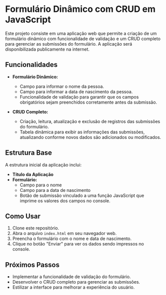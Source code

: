 # Formulário Dinâmico com CRUD em JavaScript

Este projeto consiste em uma aplicação web que permite a criação de um formulário dinâmico com funcionalidade de validação e um CRUD completo para gerenciar as submissões do formulário. A aplicação será disponibilizada publicamente na internet.

## Funcionalidades

- **Formulário Dinâmico:**
  - Campo para informar o nome da pessoa.
  - Campo para informar a data de nascimento da pessoa.
  - Funcionalidade de validação para garantir que os campos obrigatórios sejam preenchidos corretamente antes da submissão.

- **CRUD Completo:**
  - Criação, leitura, atualização e exclusão de registros das submissões do formulário.
  - Tabela dinâmica para exibir as informações das submissões, atualizando conforme novos dados são adicionados ou modificados.

## Estrutura Base

A estrutura inicial da aplicação inclui:

- **Título da Aplicação**
- **Formulário:**
  - Campo para o nome
  - Campo para a data de nascimento
  - Botão de submissão vinculado a uma função JavaScript que imprime os valores dos campos no console.

## Como Usar

1. Clone este repositório.
2. Abra o arquivo `index.html` em seu navegador web.
3. Preencha o formulário com o nome e data de nascimento.
4. Clique no botão "Enviar" para ver os dados sendo impressos no console.

## Próximos Passos

- Implementar a funcionalidade de validação do formulário.
- Desenvolver o CRUD completo para gerenciar as submissões.
- Estilizar a interface para melhorar a experiência do usuário.
